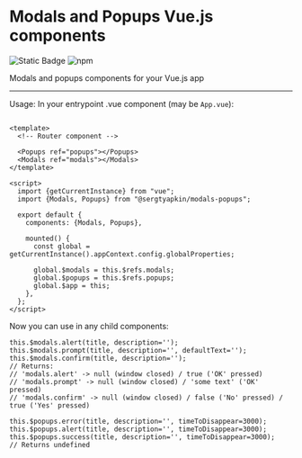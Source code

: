 # Modals and Popups Vue.js components
![Static Badge](https://img.shields.io/badge/Vue.js-components-green)
![npm](https://img.shields.io/npm/dt/%40sergtyapkin%2Frest-api)

Modals and popups components for your Vue.js app

----

Usage: In your entrypoint .vue component (may be `App.vue`):
```VUE

<template>
  <!-- Router component -->

  <Popups ref="popups"></Popups>
  <Modals ref="modals"></Modals>
</template>

<script>
  import {getCurrentInstance} from "vue";
  import {Modals, Popups} from "@sergtyapkin/modals-popups";

  export default {
    components: {Modals, Popups},

    mounted() {
      const global = getCurrentInstance().appContext.config.globalProperties;

      global.$modals = this.$refs.modals;
      global.$popups = this.$refs.popups;
      global.$app = this;
    },
  };
</script>
```

Now you can use in any child components:
```JS
this.$modals.alert(title, description='');
this.$modals.prompt(title, description='', defaultText='');
this.$modals.confirm(title, description='');
// Returns:
// 'modals.alert' -> null (window closed) / true ('OK' pressed)
// 'modals.prompt' -> null (window closed) / 'some text' ('OK' pressed)
// 'modals.confirm' -> null (window closed) / false ('No' pressed) / true ('Yes' pressed)

this.$popups.error(title, description='', timeToDisappear=3000);
this.$popups.alert(title, description='', timeToDisappear=3000);
this.$popups.success(title, description='', timeToDisappear=3000);
// Returns undefined
```
